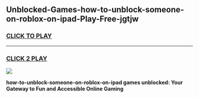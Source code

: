 
## Unblocked-Games-how-to-unblock-someone-on-roblox-on-ipad-Play-Free-jgtjw
<h3>
<a href="https://premium76.site?title=how-to-unblock-someone-on-roblox-on-ipad&ref=21A">CLICK TO PLAY</a></h3>
<hr>

<h3>
<a href="https://premium76.site?title=how-to-unblock-someone-on-roblox-on-ipad&ref=21A">CLICK 2 PLAY</a>
  
</h3>

<a href="https://premium76.site?title=how-to-unblock-someone-on-roblox-on-ipad&ref=21A"><img src="https://clearcache.store/games.png"></a>


**how-to-unblock-someone-on-roblox-on-ipad games unblocked: Your Gateway to Fun and Accessible Online Gaming**
